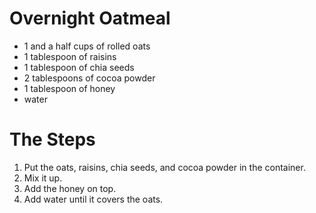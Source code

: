 # Overnight Oatmeal
* 1 and a half cups of rolled oats
* 1 tablespoon of raisins
* 1 tablespoon of chia seeds
* 2 tablespoons of cocoa powder
* 1 tablespoon of honey
* water

# The Steps
1. Put the oats, raisins, chia seeds, and cocoa powder in the container.
2. Mix it up.
3. Add the honey on top.
4. Add water until it covers the oats.
